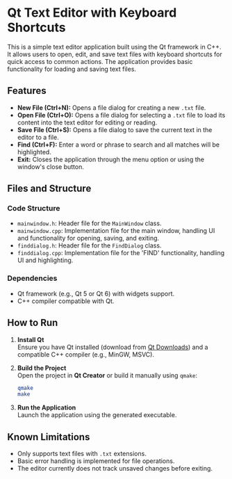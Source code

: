 # Qt Text Editor with Keyboard Shortcuts

This is a simple text editor application built using the Qt framework in C++. It allows users to open, edit, and save text files with keyboard shortcuts for quick access to common actions. The application provides basic functionality for loading and saving text files.

## Features
- **New File (Ctrl+N):** Opens a file dialog for creating a new `.txt` file.
- **Open File (Ctrl+O):** Opens a file dialog for selecting a `.txt` file to load its content into the text editor for editing or reading.
- **Save File (Ctrl+S):** Opens a file dialog to save the current text in the editor to a file.
- **Find (Ctrl+F):** Enter a word or phrase to search and all matches will be highlighted.
- **Exit:** Closes the application through the menu option or using the window's close button.

## Files and Structure
### Code Structure
- `mainwindow.h`: Header file for the `MainWindow` class.
- `mainwindow.cpp`: Implementation file for the main window, handling UI and functionality for opening, saving, and exiting.
- `finddialog.h`: Header file for the `FindDialog` class.
- `finddialog.cpp`: Implementation file for the 'FIND' functionality, handling UI and highlighting.

### Dependencies
- Qt framework (e.g., Qt 5 or Qt 6) with widgets support.
- C++ compiler compatible with Qt.

## How to Run
1. **Install Qt**  
   Ensure you have Qt installed (download from [Qt Downloads](https://www.qt.io/download)) and a compatible C++ compiler (e.g., MinGW, MSVC).

2. **Build the Project**  
   Open the project in **Qt Creator** or build it manually using `qmake`:
   ```bash
   qmake
   make
   ```

3. **Run the Application**  
   Launch the application using the generated executable.

## Known Limitations
- Only supports text files with `.txt` extensions.
- Basic error handling is implemented for file operations.
- The editor currently does not track unsaved changes before exiting.
